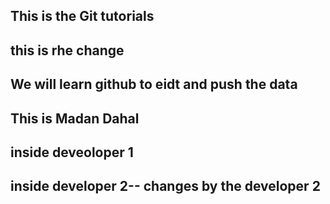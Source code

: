 ## This is the Git tutorials 

## this is rhe change

## We will learn github to eidt and push the data


## This is Madan Dahal

## inside deveoloper 1

## inside developer 2-- changes by the developer 2


